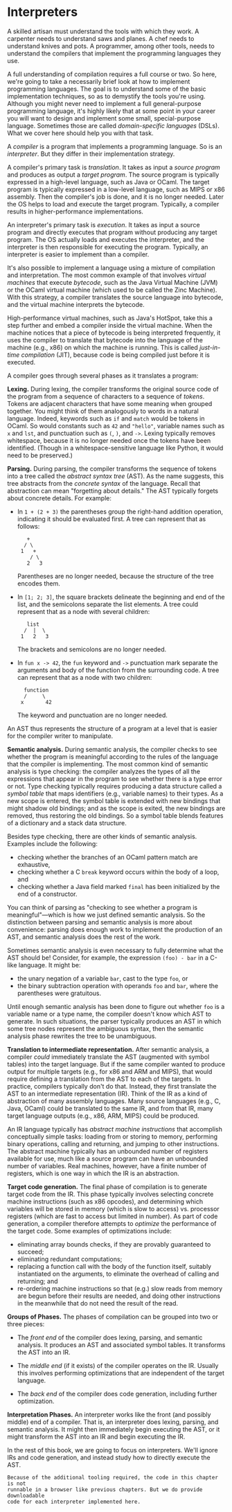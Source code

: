 # Interpreters

A skilled artisan must understand the tools with which they work. A carpenter
needs to understand saws and planes. A chef needs to understand knives and pots.
A programmer, among other tools, needs to understand the compilers that
implement the programming languages they use.

A full understanding of compilation requires a full course or two. So here,
we're going to take a necessarily brief look at how to implement programming
languages. The goal is to understand some of the basic implementation
techniques, so as to demystify the tools you're using. Although you might never
need to implement a full general-purpose programming language, it's highly
likely that at some point in your career you will want to design and implement
some small, special-purpose language. Sometimes those are called
*domain-specific languages* (DSLs). What we cover here should help you with that
task.

A *compiler* is a program that implements a programming language. So is an
*interpreter*. But they differ in their implementation strategy.

A compiler's primary task is *translation*. It takes as input a *source program*
and produces as output a *target program*. The source program is typically
expressed in a high-level language, such as Java or OCaml. The target program is
typically expressed in a low-level language, such as MIPS or x86 assembly. Then
the compiler's job is done, and it is no longer needed. Later the OS helps to
load and execute the target program. Typically, a compiler results in
higher-performance implementations.

An interpreter's primary task is *execution*. It takes as input a source program
and directly executes that program without producing any target program. The OS
actually loads and executes the interpreter, and the interpreter is then
responsible for executing the program. Typically, an interpreter is easier to
implement than a compiler.

It's also possible to implement a language using a mixture of compilation and
interpretation. The most common example of that involves *virtual machines* that
execute *bytecode*, such as the Java Virtual Machine (JVM) or the OCaml virtual
machine (which used to be called the Zinc Machine). With this strategy, a
compiler translates the source language into bytecode, and the virtual machine
interprets the bytecode.

High-performance virtual machines, such as Java's HotSpot, take this a step
further and embed a compiler inside the virtual machine. When the machine
notices that a piece of bytecode is being interpreted frequently, it uses the
compiler to translate that bytecode into the language of the machine (e.g., x86)
on which the machine is running. This is called *just-in-time compilation*
(JIT), because code is being compiled just before it is executed.

A compiler goes through several phases as it translates a program:

**Lexing.** During lexing, the compiler transforms the original source code of
the program from a sequence of characters to a sequence of *tokens*. Tokens are
adjacent characters that have some meaning when grouped together. You might
think of them analogously to words in a natural language. Indeed, keywords such
as `if` and `match` would be tokens in OCaml. So would constants such as `42`
and `"hello"`, variable names such as `x` and `lst`, and punctuation such as
`(`, `)`, and `->`. Lexing typically removes whitespace, because it is no longer
needed once the tokens have been identified. (Though in a whitespace-sensitive
language like Python, it would need to be preserved.)

**Parsing.** During parsing, the compiler transforms the sequence of tokens into
a tree called the *abstract syntax tree* (AST). As the name suggests, this tree
abstracts from the *concrete syntax* of the language. Recall that abstraction
can mean "forgetting about details." The AST typically forgets about concrete
details. For example:

* In `1 + (2 + 3)` the parentheses group the right-hand addition operation,
  indicating it should be evaluated first. A tree can represent that as follows:
  ```
     +
    / \
   1   +
      / \
     2   3
  ```
  Parentheses are no longer needed, because the structure of the tree encodes
  them.

* In `[1; 2; 3]`, the square brackets delineate the beginning and end of the
  list, and the semicolons separate the list elements. A tree could represent
  that as a node with several children:
  ```
     list
    /  |  \
   1   2   3
  ```
  The brackets and semicolons are no longer needed.

* In `fun x -> 42`, the `fun` keyword and `->` punctuation mark separate the
  arguments and body of the function from the surrounding code. A tree can
  represent that as a node with two children:
  ```
    function
    /     \
   x       42
  ```
  The keyword and punctuation are no longer needed.

An AST thus represents the structure of a program at a level that is easier for
the compiler writer to manipulate.

**Semantic analysis.** During semantic analysis, the compiler checks to see
whether the program is meaningful according to the rules of the language that
the compiler is implementing. The most common kind of semantic analysis is type
checking: the compiler analyzes the types of all the expressions that appear in
the program to see whether there is a type error or not. Type checking typically
requires producing a data structure called a *symbol table* that maps
identifiers (e.g., variable names) to their types. As a new scope is entered,
the symbol table is extended with new bindings that might shadow old bindings;
and as the scope is exited, the new bindings are removed, thus restoring the old
bindings. So a symbol table blends features of a dictionary and a stack data
structure.

Besides type checking, there are other kinds of semantic analysis. Examples
include the following:

* checking whether the branches of an OCaml pattern match are exhaustive,
* checking whether a C `break` keyword occurs within the body of a loop, and
* checking whether a Java field marked `final` has been initialized by the end
  of a constructor.

You can think of parsing as "checking to see whether a program is
meaningful"&mdash;which is how we just defined semantic analysis. So the
distinction between parsing and semantic analysis is more about convenience:
parsing does enough work to implement the production of an AST, and semantic
analysis does the rest of the work.

Sometimes semantic analysis is even necessary to fully determine what the AST
should be! Consider, for example, the expression `(foo) - bar` in a C-like
language. It might be:

* the unary negation of a variable `bar`, cast to the type `foo`, or
* the binary subtraction operation with operands `foo` and `bar`, where the
  parentheses were gratuitous.

Until enough semantic analysis has been done to figure out whether `foo` is a
variable name or a type name, the compiler doesn't know which AST to generate.
In such situations, the parser typically produces an AST in which some tree
nodes represent the ambiguous syntax, then the semantic analysis phase rewrites
the tree to be unambiguous.

**Translation to intermediate representation.** After semantic analysis, a
compiler *could* immediately translate the AST (augmented with symbol tables)
into the target language. But if the same compiler wanted to produce output for
multiple targets (e.g., for x86 and ARM and MIPS), that would require defining a
translation from the AST to each of the targets. In practice, compilers
typically don't do that. Instead, they first translate the AST to an
intermediate representation (IR). Think of the IR as a kind of abstraction of
many assembly languages. Many source languages (e.g., C, Java, OCaml) could be
translated to the same IR, and from that IR, many target language outputs (e.g.,
x86, ARM, MIPS) could be produced.

An IR language typically has *abstract machine instructions* that accomplish
conceptually simple tasks: loading from or storing to memory, performing binary
operations, calling and returning, and jumping to other instructions. The
abstract machine typically has an unbounded number of registers available for
use, much like a source program can have an unbounded number of variables. Real
machines, however, have a finite number of registers, which is one way in which
the IR is an abstraction.

**Target code generation.** The final phase of compilation is to generate target
code from the IR. This phase typically involves selecting concrete machine
instructions (such as x86 opcodes), and determining which variables will be
stored in memory (which is slow to access) vs. processor registers (which are
fast to access but limited in number). As part of code generation, a compiler
therefore attempts to *optimize* the performance of the target code. Some
examples of optimizations include:

* eliminating array bounds checks, if they are provably guaranteed to succeed;
* eliminating redundant computations;
* replacing a function call with the body of the function itself, suitably
  instantiated on the arguments, to eliminate the overhead of calling and
  returning; and
* re-ordering machine instructions so that (e.g.) slow reads from memory are
  begun before their results are needed, and doing other instructions in the
  meanwhile that do not need the result of the read.

**Groups of Phases.** The phases of compilation can be grouped into two or three
pieces:

* The *front end* of the compiler does lexing, parsing, and semantic analysis.
  It produces an AST and associated symbol tables. It transforms the AST into an
  IR.

* The *middle end* (if it exists) of the compiler operates on the IR. Usually
  this involves performing optimizations that are independent of the target
  language.

* The *back end* of the compiler does code generation, including further
  optimization.

**Interpretation Phases.** An interpreter works like the front (and possibly
middle) end of a compiler. That is, an interpreter does lexing, parsing, and
semantic analysis. It might then immediately begin executing the AST, or it
might transform the AST into an IR and begin executing the IR.

In the rest of this book, we are going to focus on interpreters. We'll ignore
IRs and code generation, and instead study how to directly execute the AST.

```{note}
Because of the additional tooling required, the code in this chapter is not
runnable in a browser like previous chapters. But we do provide downloadable
code for each interpreter implemented here.
```